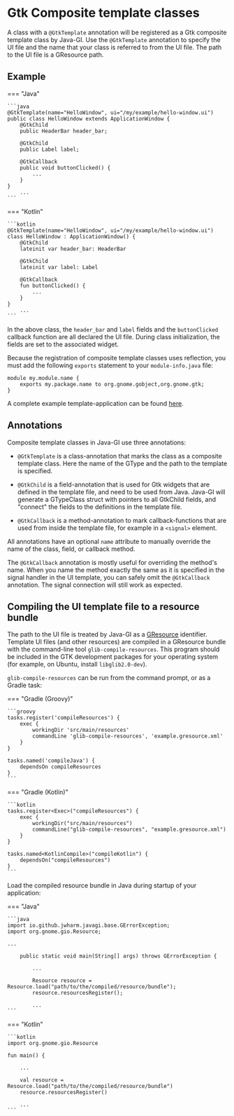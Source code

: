 # Gtk Composite template classes

A class with a `@GtkTemplate` annotation will be registered as a Gtk composite template class by Java-GI. Use the `@GtkTemplate` annotation to specify the UI file and the name that your class is referred to from the UI file. The path to the UI file is a GResource path.

## Example

=== "Java"

    ```java
    @GtkTemplate(name="HelloWindow", ui="/my/example/hello-window.ui")
    public class HelloWindow extends ApplicationWindow {
        @GtkChild
        public HeaderBar header_bar;

        @GtkChild
        public Label label;
        
        @GtkCallback
        public void buttonClicked() {
            ...
        }
    }
        ...
    ```

=== "Kotlin"

    ```kotlin
    @GtkTemplate(name="HelloWindow", ui="/my/example/hello-window.ui")
    class HelloWindow : ApplicationWindow() {
        @GtkChild
        lateinit var header_bar: HeaderBar

        @GtkChild
        lateinit var label: Label
        
        @GtkCallback
        fun buttonClicked() {
            ...
        }
    }        
        ...
    ```

In the above class, the `header_bar` and `label` fields and the `buttonClicked` callback function are all declared the UI file. During class initialization, the fields are set to the associated widget.

Because the registration of composite template classes uses reflection, you must add the following `exports` statement to your `module-info.java` file:

```
module my.module.name {
    exports my.package.name to org.gnome.gobject,org.gnome.gtk;
}
```

A complete example template-application can be found [here](https://github.com/jwharm/java-gi-examples/tree/main/HelloTemplate).

## Annotations

Composite template classes in Java-GI use three annotations:

* `@GtkTemplate` is a class-annotation that marks the class as a composite template class. Here the name of the GType and the path to the template is specified.

* `@GtkChild` is a field-annotation that is used for Gtk widgets that are defined in the template file, and need to be used from Java. Java-GI will generate a GTypeClass struct with pointers to all GtkChild fields, and "connect" the fields to the definitions in the template file.

* `@GtkCallback` is a method-annotation to mark callback-functions that are used from inside the template file, for example in a `<signal>` element.

All annotations have an optional `name` attribute to manually override the name of the class, field, or callback method.

The `@GtkCallback` annotation is mostly useful for overriding the method's name. When you name the method exactly the same as it is specified in the signal handler in the UI template, you can safely omit the `@GtkCallback` annotation. The signal connection will still work as expected.

## Compiling the UI template file to a resource bundle

The path to the UI file is treated by Java-GI as a [GResource](https://docs.gtk.org/gio/struct.Resource.html) identifier. Template UI files (and other resources) are compiled in a GResource bundle with the command-line tool `glib-compile-resources`. This program should be included in the GTK development packages for your operating system (for example, on Ubuntu, install `libglib2.0-dev`).

`glib-compile-resources` can be run from the command prompt, or as a Gradle task:

=== "Gradle (Groovy)"

    ```groovy
    tasks.register('compileResources') {
        exec {
            workingDir 'src/main/resources'
            commandLine 'glib-compile-resources', 'example.gresource.xml'
        }
    }

    tasks.named('compileJava') {
        dependsOn compileResources
    }
    ```

=== "Gradle (Kotlin)"

    ```kotlin
    tasks.register<Exec>("compileResources") {
        exec {
            workingDir("src/main/resources")
            commandLine("glib-compile-resources", "example.gresource.xml")
        }
    }

    tasks.named<KotlinCompile>("compileKotlin") {
        dependsOn("compileResources")
    }
    ```

Load the compiled resource bundle in Java during startup of your application:

=== "Java"

    ```java
    import io.github.jwharm.javagi.base.GErrorException;
    import org.gnome.gio.Resource;

    ...

        public static void main(String[] args) throws GErrorException {
        
            ...
            
            Resource resource = Resource.load("path/to/the/compiled/resource/bundle");
            resource.resourcesRegister();
        
            ...
    ```

=== "Kotlin"

    ```kotlin
    import org.gnome.gio.Resource
    
    fun main() {
    
        ...
        
        val resource = Resource.load("path/to/the/compiled/resource/bundle")
        resource.resourcesRegister()
        
        ...
    ```
